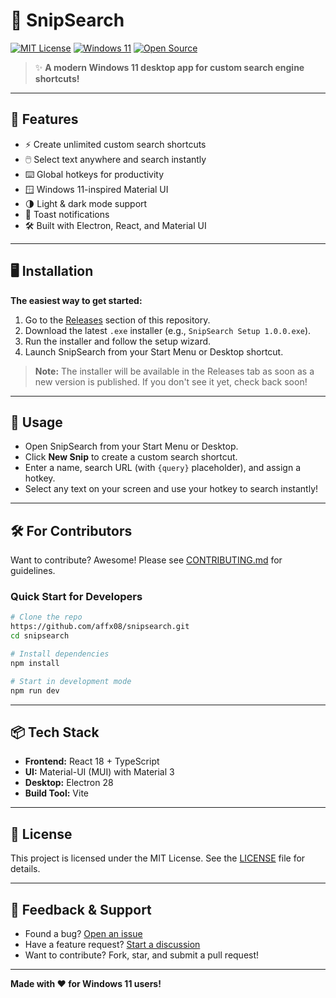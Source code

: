 # 🚀 SnipSearch

[![MIT License](https://img.shields.io/badge/license-MIT-green.svg)](LICENSE)
[![Windows 11](https://img.shields.io/badge/Windows-11-blue.svg)](https://www.microsoft.com/en-us/windows/windows-11)
[![Open Source](https://img.shields.io/badge/open%20source-yes-brightgreen)](https://github.com/affx08/snipsearch)

> ✨ **A modern Windows 11 desktop app for custom search engine shortcuts!**

---

## 🎉 Features

- ⚡️ Create unlimited custom search shortcuts
- 🖱️ Select text anywhere and search instantly
- ⌨️ Global hotkeys for productivity
- 🪟 Windows 11-inspired Material UI
- 🌗 Light & dark mode support
- 🔔 Toast notifications
- 🛠️ Built with Electron, React, and Material UI

---

## 🖥️ Installation

**The easiest way to get started:**

1. Go to the [Releases](https://github.com/affx08/snipsearch/releases) section of this repository.
2. Download the latest `.exe` installer (e.g., `SnipSearch Setup 1.0.0.exe`).
3. Run the installer and follow the setup wizard.
4. Launch SnipSearch from your Start Menu or Desktop shortcut.

> **Note:** The installer will be available in the Releases tab as soon as a new version is published. If you don't see it yet, check back soon!

---

## 🚦 Usage

- Open SnipSearch from your Start Menu or Desktop.
- Click **New Snip** to create a custom search shortcut.
- Enter a name, search URL (with `{query}` placeholder), and assign a hotkey.
- Select any text on your screen and use your hotkey to search instantly!

---

## 🛠️ For Contributors

Want to contribute? Awesome! Please see [CONTRIBUTING.md](.github/CONTRIBUTING.md) for guidelines.

### Quick Start for Developers

```sh
# Clone the repo
https://github.com/affx08/snipsearch.git
cd snipsearch

# Install dependencies
npm install

# Start in development mode
npm run dev
```

---

## 📦 Tech Stack
- **Frontend:** React 18 + TypeScript
- **UI:** Material-UI (MUI) with Material 3
- **Desktop:** Electron 28
- **Build Tool:** Vite

---

## 📄 License

This project is licensed under the MIT License. See the [LICENSE](LICENSE) file for details.

---

## 💬 Feedback & Support

- Found a bug? [Open an issue](https://github.com/affx08/snipsearch/issues)
- Have a feature request? [Start a discussion](https://github.com/affx08/snipsearch/discussions)
- Want to contribute? Fork, star, and submit a pull request!

---

**Made with ❤️ for Windows 11 users!** 